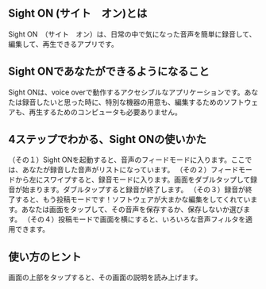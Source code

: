 ## Sight ON (サイト　オン)とは
Sight ON　（サイト　オン）は、日常の中で気になった音声を簡単に録音して、編集して、再生できるアプリです。

## Sight ONであなたができるようになること
Sight ONは、voice overで動作するアクセシブルなアプリケーションです。あなたは録音したいと思った時に、特別な機器の用意も、編集するためのソフトウェアも、再生するためのコンピュータも必要ありません。

## 4ステップでわかる、Sight ONの使いかた
（その１）Sight ONを起動すると、音声のフィードモードに入ります。ここでは、あなたが録音した音声がリストになっています。
（その２）フィードモードから左にスワイプすると、録音モードに入ります。画面をダブルタップして録音が始まります。ダブルタップすると録音が終了します。
（その３）録音が終了すると、もう投稿モードです！ソフトウェアが大まかな編集をしてくれています。あなたは画面をタップして、その音声を保存するか、保存しないか選びます。
（その４）投稿モードで画面を横にすると、いろいろな音声フィルタを適用できます。

## 使い方のヒント
画面の上部をタップすると、その画面の説明を読み上げます。
